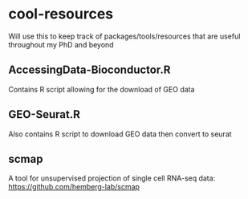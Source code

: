 # cool-resources
Will use this to keep track of packages/tools/resources that are useful throughout my PhD and beyond
## AccessingData-Bioconductor.R
Contains R script allowing for the download of GEO data
## GEO-Seurat.R
Also contains R script to download GEO data then convert to seurat
## scmap
A tool for unsupervised projection of single cell RNA-seq data:
https://github.com/hemberg-lab/scmap
